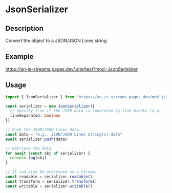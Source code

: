 # JsonSerializer

## Description
Convert the object to a JSON/JSON Lines string.

## Example
https://an-js-streams.pages.dev/.site/test?mod=JsonSerializer

## Usage
```ts
import { JsonSerializer } from "https://an-js-streams.pages.dev/mod.js" // or .ts

const serializer = new JsonSerializer({
  // Specify true if the JSON data is separated by line breaks (e.g., JSON Lines). The initial value is false.
  lineSeparated: boolean
})

// Push the JSON/JSON Lines data.
const data = "e.g., JSON/JSON Lines string(s) data"
await serializer.push(data)

// Retrieve the data.
for await (const obj of serializer) {
  console.log(obj)
}

// It can also be processed as a stream.
const readable = serializer.readable()
const transform = serializer.transform()
const writable = serializer.writable()
```